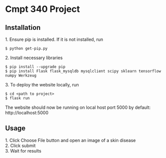 # Cmpt 340 Project

## Installation

1\. Ensure pip is installed. If it is not installed, run
```
$ python get-pip.py
```
2\. Install necessary libraries
```
$ pip install --upgrade pip
$ pip install Flask flask_mysqldb mysqlclient scipy sklearn tensorflow numpy Werkzeug
```
3\. To deploy the website locally, run
```
$ cd <path to project>
$ flask run
```
The website should now be running on local host port 5000 by default: http://localhost:5000

## Usage
1\. Click Choose File button and open an image of a skin disease <br />
2\. Click submit <br />
3\. Wait for results

